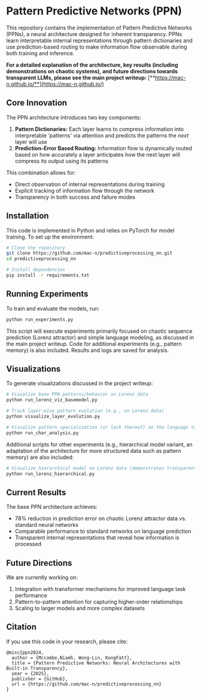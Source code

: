 # Pattern Predictive Networks (PPN)

This repository contains the implementation of Pattern Predictive Networks (PPNs), a neural architecture designed for inherent transparency. PPNs learn interpretable internal representations through pattern dictionaries and use prediction-based routing to make information flow observable during both training and inference.

**For a detailed explanation of the architecture, key results (including demonstrations on chaotic systems), and future directions towards transparent LLMs, please see the main project writeup:** [**https://mac-n.github.io/**](https://mac-n.github.io/)

## Core Innovation

The PPN architecture introduces two key components:

1. **Pattern Dictionaries:** Each layer learns to compress information into interpretable 'patterns' via attention and predicts the patterns the *next* layer will use
2. **Prediction-Error Based Routing:** Information flow is dynamically routed based on how accurately a layer anticipates how the next layer will compress its output using its patterns

This combination allows for:
- Direct observation of internal representations during training
- Explicit tracking of information flow through the network
- Transparency in both success and failure modes

## Installation

This code is implemented in Python and relies on PyTorch for model training. To set up the environment:

```bash
# Clone the repository
git clone https://github.com/mac-n/predictiveprocessing_nn.git
cd predictiveprocessing_nn

# Install dependencies
pip install -r requirements.txt
```

## Running Experiments

To train and evaluate the models, run:

```bash
python run_experiments.py
```

This script will execute experiments primarily focused on chaotic sequence prediction (Lorenz attractor) and simple language modeling, as discussed in the main project writeup. Code for additional experiments (e.g., pattern memory) is also included. Results and logs are saved for analysis.

## Visualizations

To generate visualizations discussed in the project writeup:

```bash
# Visualize base PPN patterns/behavior on Lorenz data
python run_lorenz_viz_basemodel.py  

# Track layer-wise pattern evolution (e.g., on Lorenz data)
python visualize_layer_evolution.py 

# Visualize pattern specialization (or lack thereof) on the language task
python run_char_analysis.py         
```

Additional scripts for other experiments (e.g., hierarchical model variant, an adaptation of the architecture for more structured data such as pattern memory) are also included:

```bash
# Visualize hierarchical model on Lorenz data (demonstrates transparent failure)
python run_lorenz_hierarchical.py   
```

## Current Results

The base PPN architecture achieves:
- 78% reduction in prediction error on chaotic Lorenz attractor data vs. standard neural networks
- Comparable performance to standard networks on language prediction
- Transparent internal representations that reveal how information is processed

## Future Directions

We are currently working on:
1. Integration with transformer mechanisms for improved language task performance
2. Pattern-to-pattern attention for capturing higher-order relationships
3. Scaling to larger models and more complex datasets

## Citation

If you use this code in your research, please cite:

```
@misc{ppn2024,
  author = {Mccombe,Niamh, Wong-Lin, KongFatt},
  title = {Pattern Predictive Networks: Neural Architectures with Built-in Transparency},
  year = {2025},
  publisher = {GitHub},
  url = {https://github.com/mac-n/predictiveprocessing_nn}
}
```
